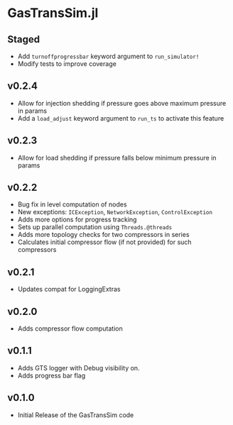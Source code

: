 # GasTransSim.jl 

## Staged
- Add `turnoffprogressbar` keyword argument to `run_simulator!` 
- Modify tests to improve coverage

## v0.2.4 
- Allow for injection shedding if pressure goes above maximum pressure in params 
- Add a `load_adjust` keyword argument to `run_ts` to activate this feature


## v0.2.3 
- Allow for load shedding if pressure falls below minimum pressure in params 
  
## v0.2.2 
- Bug fix in level computation of nodes 
- New exceptions: `ICException`, `NetworkException`, `ControlException`
- Adds more options for progress tracking
- Sets up parallel computation using `Threads.@threads`
- Adds more topology checks for two compressors in series
- Calculates initial compressor flow (if not provided) for such compressors

## v0.2.1
- Updates compat for LoggingExtras

## v0.2.0 
- Adds compressor flow computation 

## v0.1.1
- Adds GTS logger with Debug visibility on. 
- Adds progress bar flag

## v0.1.0
- Initial Release of the GasTransSim code
